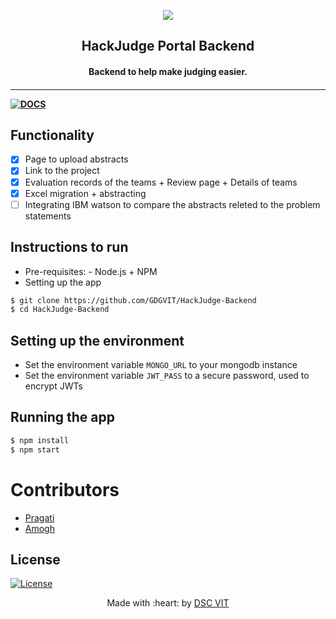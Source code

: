 <p align="center">
<a href="https://dscvit.com">
	<img src="https://user-images.githubusercontent.com/30529572/72455010-fb38d400-37e7-11ea-9c1e-8cdeb5f5906e.png" />
</a>
	<h2 align="center"> HackJudge Portal Backend </h2>
	<h4 align="center"> Backend to help make judging easier. <h4>
</p>

---

[![DOCS](https://img.shields.io/badge/Documentation-see%20docs-green?style=flat-square&logo=appveyor)](https://documenter.getpostman.com/view/10709921/SzS2w82X?version=latest)

## Functionality

- [x] Page to upload abstracts
- [x] Link to the project
- [x] Evaluation records of the teams + Review page + Details of teams
- [x] Excel migration + abstracting
- [ ] Integrating IBM watson to compare the abstracts releted to the problem statements

## Instructions to run
- Pre-requisites: - Node.js + NPM
- Setting up the app

```bash
$ git clone https://github.com/GDGVIT/HackJudge-Backend
$ cd HackJudge-Backend
```

## Setting up the environment 
- Set the environment variable `MONGO_URL` to your mongodb instance 
- Set the environment variable `JWT_PASS` to a secure password, used to encrypt JWTs

## Running the app

```bash
$ npm install
$ npm start
```

# Contributors

* [ Pragati ](https://github.com/Pragati1610)
* [ Amogh ](https://github.com/ATechnoHazard)

## License

[![License](http://img.shields.io/:license-mit-blue.svg?style=flat-square)](http://badges.mit-license.org)

<p align="center">
	Made with :heart: by <a href="https://dscvit.com">DSC VIT</a>
</p>